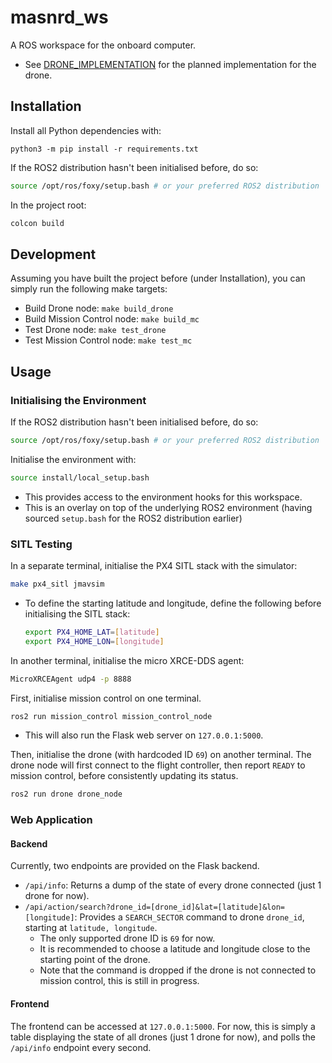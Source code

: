 # masnrd_ws

A ROS workspace for the onboard computer. 
- See [DRONE_IMPLEMENTATION](./docs/DRONE_IMPLEMENTATION.md) for the planned implementation for the drone.

## Installation
Install all Python dependencies with:
```
python3 -m pip install -r requirements.txt
```

If the ROS2 distribution hasn't been initialised before, do so:
```bash
source /opt/ros/foxy/setup.bash # or your preferred ROS2 distribution
```

In the project root:
```bash
colcon build
```

## Development
Assuming you have built the project before (under Installation), you can simply run the following make targets:
- Build Drone node: `make build_drone`
- Build Mission Control node: `make build_mc`
- Test Drone node: `make test_drone`
- Test Mission Control node: `make test_mc`

## Usage
### Initialising the Environment
If the ROS2 distribution hasn't been initialised before, do so:
```bash
source /opt/ros/foxy/setup.bash # or your preferred ROS2 distribution
```

Initialise the environment with:
```bash
source install/local_setup.bash
```
- This provides access to the environment hooks for this workspace.
- This is an overlay on top of the underlying ROS2 environment (having sourced `setup.bash` for the ROS2 distribution earlier)

### SITL Testing
In a separate terminal, initialise the PX4 SITL stack with the simulator:
```bash
make px4_sitl jmavsim
```
- To define the starting latitude and longitude, define the following before initialising the SITL stack:
    ```bash
    export PX4_HOME_LAT=[latitude]
    export PX4_HOME_LON=[longitude]
    ```

In another terminal, initialise the micro XRCE-DDS agent:
```bash
MicroXRCEAgent udp4 -p 8888
```

First, initialise mission control on one terminal.
```bash
ros2 run mission_control mission_control_node
```
- This will also run the Flask web server on `127.0.0.1:5000`.

Then, initialise the drone (with hardcoded ID `69`) on another terminal. The drone node will first connect to the flight controller, then report `READY` to mission control, before consistently updating its status.
```bash
ros2 run drone drone_node
```

### Web Application
#### Backend
Currently, two endpoints are provided on the Flask backend.
- `/api/info`: Returns a dump of the state of every drone connected (just 1 drone for now).
- `/api/action/search?drone_id=[drone_id]&lat=[latitude]&lon=[longitude]`: Provides a `SEARCH_SECTOR` command to drone `drone_id`, starting at `latitude, longitude`.
    - The only supported drone ID is `69` for now.
    - It is recommended to choose a latitude and longitude close to the starting point of the drone.
    - Note that the command is dropped if the drone is not connected to mission control, this is still in progress.

#### Frontend
The frontend can be accessed at `127.0.0.1:5000`. For now, this is simply a table displaying the state of all drones (just 1 drone for now), and polls the `/api/info` endpoint every second.